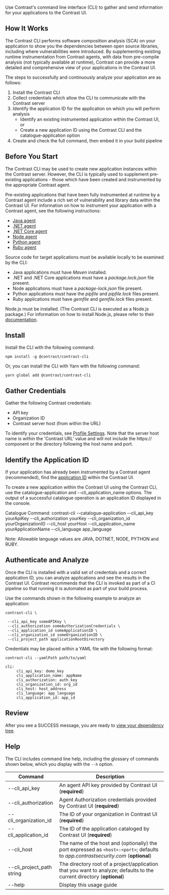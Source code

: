 <!--
title: "Contrast CLI"
description: "Instructions for installing the Contrast CLI for library analysis"
tags: "tools cli library install"
-->
  
Use Contrast's command line interface (CLI) to gather and send information for your applications to the Contrast UI. 

## How It Works

The Contrast CLI performs software composition analysis (SCA) on your application to show you the dependencies between open source libraries, including where vulnerabilities were introduced. By supplementing existing runtime instrumentation from Contrast agents, with data from pre-compile analysis (not typically available at runtime), Contrast can provide a more detailed and comprehensive view of your applications in the Contrast UI.

The steps to successfully and continuously analyze your application are as follows:

  1. Install the Contrast CLI
  2. Collect credentials which allow the CLI to communicate with the Contrast server
  3. Identify the application ID for the application on which you will perform analysis
     - Identify an existing instrumented application within the Contrast UI, or
     - Create a new application ID using the Contrast CLI and the catalogue-application option
  4. Create and check the full command, then embed it in your build pipeline

## Before You Start 

The Contrast CLI may be used to create new application instances within the Contrast server. However, the CLI is typically used to supplement pre-existing applications - those which have been created and instrumented by the appropriate Contrast agent.

Pre-existing applications that have been fully instrumented at runtime by a Contrast agent include a rich set of vulnerability and library data within the Contrast UI. For information on how to instrument your application with a Contrast agent, see the following instructions: 

 * [Java agent](installation-javastandard.html)
 * [.NET agent](installation-netinstall.html)
 * [.NET Core agent](installation-netcoreinstall.html)
 * [Node agent](installation-nodeinstall.html)
 * [Python agent](installation-python.html#python-install)
 * [Ruby agent](installation-ruby.html#ruby-install)
 
Source code for target applications must be available locally to be examined by the CLI:

* Java applications must have *Maven* installed.
* .NET and .NET Core applications must have a *package.lock.json* file present.
* Node applications must have a *package-lock.json* file present.
* Python applications must have the *pipfile* and *pipfile.lock* files present.
* Ruby applications must have *gemfile* and *gemfile.lock* files present.
 
Node.js must be installed. (The Contrast CLI is executed as a Node.js package.) For information on how to install Node.js, please refer to their [documentation](https://nodejs.org/en/download/). 

## Install 

Install the CLI with the following command: 

```
npm install -g @contrast/contrast-cli
```

Or, you can install the CLI with Yarn with the following command: 

```
yarn global add @contrast/contrast-cli
```

## Gather Credentials
 
Gather the following Contrast credentials: 

 * API key
 * Organization ID
 * Contrast server host (from within the URL)

To identify your credentials, see [Profile Settings](user-account.html#profile). Note that the server host name is within the 'Contrast URL' value and will not include the https:// component or the directory following the host name and port. 

## Identify the Application ID

If your application has already been instrumented by a Contrast agent (recommended), find the [application ID](user-appsmanage.html) within the Contrast UI.

To create a new application within the Contrast UI using the Contrast CLI, use the catalogue-application and --cli_application_name options. The output of a successful catalogue operation is an application ID displayed in the console.
  
Catalogue Command: contrast-cli --catalogue-application --cli_api_key yourApiKey 
--cli_authorization yourKey --cli_organization_id yourOrganizationID --cli_host yourHost 
--cli_application_name yourApplicationName --cli_language app_language

Note: Allowable language values are JAVA, DOTNET, NODE, PYTHON and RUBY.

## Authenticate and Analyze 

Once the CLI is installed with a valid set of credentials and a correct application ID, you can analyze applications and see the results in the Contrast UI. Contrast recommends that the CLI is invoked as part of a CI pipeline so that running it is automated as part of your build process. 

Use the commands shown in the following example to analyze an application: 

```
contrast-cli \ 
 
 --cli_api_key someAPIKey \ 
 --cli_authorization someAuthorizationCredentials \ 
 --cli_application_id someApplicationID \ 
 --cli_organization_id someOrganizationID \ 
 --cli_project_path applicationRootDirectory
```
Credentials may be placed within a YAML file with the following format:

```
contrast-cli --yamlPath path/to/yaml

cli:
     cli_api_key: demo_key
     cli_application_name: appName
     cli_authorization: auth_key
     cli_organization_id: org_id
     cli_host: host_address
     cli_language: app_language
     cli_application_id: app_id
```

## Review 

After you see a SUCCESS message, you are ready to [view your dependency tree](user-libraries.html#hierarchy).


## Help 

The CLI includes command line help, including the glossary of commands shown below, which you display with the `--h` option. 


| Command                   | Description                                                                               |
|---------------------------|-------------------------------------------------------------------------------------------|
| --cli_api_key             | An agent API key provided by Contrast UI (**required**)                                 |
| --cli_authorization       | Agent Authorization credentials provided by Contrast UI (**required**)                |
| --cli_organization_id     | The ID of your organization in Contrast UI (**required**)                                 |
| --cli_application_id      | The ID of the application cataloged by Contrast UI (**required**)                          |
| --cli_host                | The name of the host and (optionally) the port expressed as `<host>:<port>`; defaults to *app.contrastsecurity.com* (**optional**)|
| --cli_project_path string     | The directory root of a project/application that you want to analyze; defaults to the current directory (**optional**) |
| --help                    | Display this usage guide                                                   	 			|


